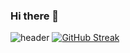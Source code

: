 ### Hi there 👋
![header](https://capsule-render.vercel.app/api?type=venom&color=80FF00&height=200&text=OSM%20Github!&animation=scaleIn)
[![GitHub Streak](https://streak-stats.demolab.com?user=OhSeungMok&theme=vue&Align=70&hide_border=true)](https://git.io/streak-stats)
<!--
**OhSeungMok/OhSeungmok** is a ✨ _special_ ✨ repository because its `README.md` (this file) appears on your GitHub profile.

Here are some ideas to get you started:

- 🔭 I’m currently working on ...
- 🌱 I’m currently learning ...
- 👯 I’m looking to collaborate on ...
- 🤔 I’m looking for help with ...
- 💬 Ask me about ...
- 📫 How to reach me: ...
- 😄 Pronouns: ...
- ⚡ Fun fact: ...
-->
